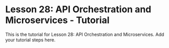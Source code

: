 # Lesson 28: API Orchestration and Microservices - Tutorial

This is the tutorial for Lesson 28: API Orchestration and Microservices. Add your tutorial steps here.
